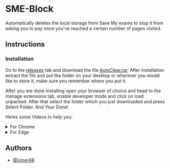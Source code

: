 # SME-Block

Automatically deletes the local storage from Save My exams to stop it from asking you to pay once you've reached a certain number of pages visited.

## Instructions

### Installation

Go to the [releases](https://github.com/UmerAR/SME-Block/releases) tab and download the file [AutoClear.rar](https://github.com/UmerAR/SME-Block/releases/download/V1.0/AutoClear.rar), After installation extract the file and put the folder on your desktop or wherever you would like to store it, make sure you remember where you put it.

After you are done installing open your browser of choice and head to the manage extensions tab, enable developer mode and click on load unpacked. After that select the folder which you just downloaded and press Select Folder. And Your Done!

Heres some Videos to help you:
<details>
<summary>For Chrome</summary>
<br>
Coming Soon!
</details>
<details>
<summary>For Edge</summary>
<br>
![Edge1](https://raw.githubusercontent.com/UmerAR/SME-Block/main/images/Screenshot%202023-05-03%20215157.png "Edge1")
</details>

## Authors

- [@UmerAR](https://github.com/UmerAR)
